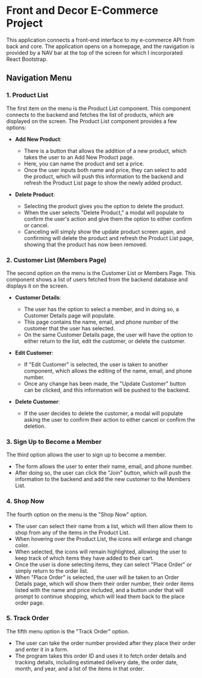 # Front and Decor E-Commerce Project

This application connects a front-end interface to my e-commerce API from back and core. The application opens on a homepage, and the navigation is provided by a NAV bar at the top of the screen for which I incorporated React Bootstrap.

## Navigation Menu

### 1. Product List

The first item on the menu is the Product List component. This component connects to the backend and fetches the list of products, which are displayed on the screen. The Product List component provides a few options:

- **Add New Product**: 
  - There is a button that allows the addition of a new product, which takes the user to an Add New Product page.
  - Here, you can name the product and set a price.
  - Once the user inputs both name and price, they can select to add the product, which will push this information to the backend and refresh the Product List page to show the newly added product.

- **Delete Product**:
  - Selecting the product gives you the option to delete the product.
  - When the user selects "Delete Product," a modal will populate to confirm the user's action and give them the option to either confirm or cancel.
  - Canceling will simply show the update product screen again, and confirming will delete the product and refresh the Product List page, showing that the product has now been removed.

### 2. Customer List (Members Page)

The second option on the menu is the Customer List or Members Page. This component shows a list of users fetched from the backend database and displays it on the screen. 

- **Customer Details**:
  - The user has the option to select a member, and in doing so, a Customer Details page will populate.
  - This page contains the name, email, and phone number of the customer that the user has selected.
  - On the same Customer Details page, the user will have the option to either return to the list, edit the customer, or delete the customer.

- **Edit Customer**:
  - If "Edit Customer" is selected, the user is taken to another component, which allows the editing of the name, email, and phone number.
  - Once any change has been made, the "Update Customer" button can be clicked, and this information will be pushed to the backend.

- **Delete Customer**:
  - If the user decides to delete the customer, a modal will populate asking the user to confirm their action to either cancel or confirm the deletion.

### 3. Sign Up to Become a Member

The third option allows the user to sign up to become a member. 

- The form allows the user to enter their name, email, and phone number.
- After doing so, the user can click the "Join" button, which will push the information to the backend and add the new customer to the Members List.

### 4. Shop Now

The fourth option on the menu is the "Shop Now" option. 

- The user can select their name from a list, which will then allow them to shop from any of the items in the Product List.
- When hovering over the Product List, the icons will enlarge and change color.
- When selected, the icons will remain highlighted, allowing the user to keep track of which items they have added to their cart.
- Once the user is done selecting items, they can select "Place Order" or simply return to the order list.
- When "Place Order" is selected, the user will be taken to an Order Details page, which will show them their order number, their order items listed with the name and price included, and a button under that will prompt to continue shopping, which will lead them back to the place order page.

### 5. Track Order

The fifth menu option is the "Track Order" option. 

- The user can take the order number provided after they place their order and enter it in a form.
- The program takes this order ID and uses it to fetch order details and tracking details, including estimated delivery date, the order date, month, and year, and a list of the items in that order.
